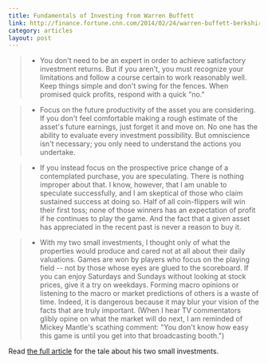 ```yaml
---
title: Fundamentals of Investing from Warren Buffett
link: http://finance.fortune.cnn.com/2014/02/24/warren-buffett-berkshire-letter/
category: articles
layout: post
---
```


> * You don't need to be an expert in order to achieve satisfactory investment
returns. But if you aren't, you must recognize your limitations and follow a
course certain to work reasonably well. Keep things simple and don't swing for
the fences. When promised quick profits, respond with a quick "no."

> * Focus on the future productivity of the asset you are considering. If you don't
feel comfortable making a rough estimate of the asset's future earnings, just
forget it and move on. No one has the ability to evaluate every investment
possibility. But omniscience isn't necessary; you only need to understand the
actions you undertake.

> * If you instead focus on the prospective price change of a contemplated purchase,
you are speculating. There is nothing improper about that. I know, however, that
I am unable to speculate successfully, and I am skeptical of those who claim
sustained success at doing so. Half of all coin-flippers will win their first
toss; none of those winners has an expectation of profit if he continues to play
the game. And the fact that a given asset has appreciated in the recent past is
never a reason to buy it.

> * With my two small investments, I thought only of what the properties would
produce and cared not at all about their daily valuations. Games are won by
players who focus on the playing field -- not by those whose eyes are glued to
the scoreboard. If you can enjoy Saturdays and Sundays without looking at stock
prices, give it a try on weekdays. Forming macro opinions or listening to the
macro or market predictions of others is a waste of time. Indeed, it is
dangerous because it may blur your vision of the facts that are truly important.
(When I hear TV commentators glibly opine on what the market will do next, I am
reminded of Mickey Mantle's scathing comment: "You don't know how easy this game
is until you get into that broadcasting booth.")

Read [the full article][1] for the tale about his two small investments.

[1]: http://finance.fortune.cnn.com/2014/02/24/warren-buffett-berkshire-letter/
